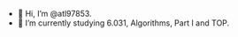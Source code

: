 - 👋 Hi, I’m @atl97853.
- 🌱 I’m currently studying 6.031, Algorithms, Part I and TOP.

<!---
atl97853/atl97853 is a ✨ special ✨ repository because its `README.md` (this file) appears on your GitHub profile.
You can click the Preview link to take a look at your changes.
--->
